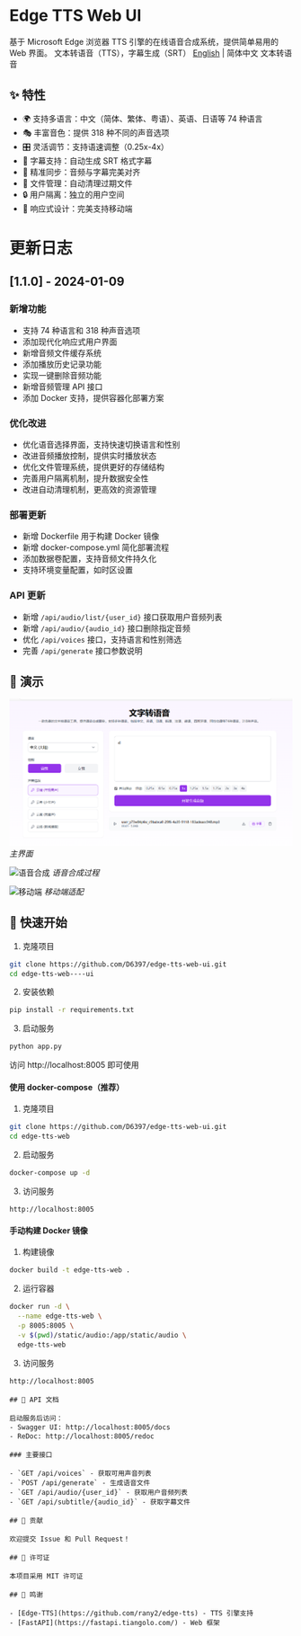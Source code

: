 # Edge TTS Web UI

基于 Microsoft Edge 浏览器 TTS 引擎的在线语音合成系统，提供简单易用的 Web 界面。
文本转语音（TTS），字幕生成（SRT）
[English](README_EN.md) | 简体中文
文本转语音

## ✨ 特性

- 🌍 支持多语言：中文（简体、繁体、粤语）、英语、日语等 74 种语言
- 🎭 丰富音色：提供 318 种不同的声音选项 
- 🎛️ 灵活调节：支持语速调整（0.25x-4x）
- 📝 字幕支持：自动生成 SRT 格式字幕
- 🎯 精准同步：音频与字幕完美对齐
- 💾 文件管理：自动清理过期文件
- 🔒 用户隔离：独立的用户空间
- 📱 响应式设计：完美支持移动端


# 更新日志

## [1.1.0] - 2024-01-09

### 新增功能
- 支持 74 种语言和 318 种声音选项
- 添加现代化响应式用户界面
- 新增音频文件缓存系统
- 添加播放历史记录功能
- 实现一键删除音频功能
- 新增音频管理 API 接口
- 添加 Docker 支持，提供容器化部署方案

### 优化改进
- 优化语音选择界面，支持快速切换语言和性别
- 改进音频播放控制，提供实时播放状态
- 优化文件管理系统，提供更好的存储结构
- 完善用户隔离机制，提升数据安全性
- 改进自动清理机制，更高效的资源管理

### 部署更新
- 新增 Dockerfile 用于构建 Docker 镜像
- 新增 docker-compose.yml 简化部署流程
- 添加数据卷配置，支持音频文件持久化
- 支持环境变量配置，如时区设置

### API 更新
- 新增 `/api/audio/list/{user_id}` 接口获取用户音频列表
- 新增 `/api/audio/{audio_id}` 接口删除指定音频
- 优化 `/api/voices` 接口，支持语言和性别筛选
- 完善 `/api/generate` 接口参数说明

## 📸 演示

![主界面](screenshots/main.png)
*主界面*

![语音合成](screenshots/synthesis.png)
*语音合成过程*

![移动端](screenshots/mobile.png)
*移动端适配*

## 🚀 快速开始

1. 克隆项目
```bash
git clone https://github.com/D6397/edge-tts-web-ui.git
cd edge-tts-web----ui
```

2. 安装依赖
```bash
pip install -r requirements.txt
```

3. 启动服务
```bash
python app.py
```

访问 http://localhost:8005 即可使用

#### 使用 docker-compose（推荐）
1. 克隆项目
```bash
git clone https://github.com/D6397/edge-tts-web-ui.git
cd edge-tts-web
```

2. 启动服务
```bash
docker-compose up -d
```

3. 访问服务
```
http://localhost:8005
```

#### 手动构建 Docker 镜像
1. 构建镜像
```bash
docker build -t edge-tts-web .
```

2. 运行容器
```bash
docker run -d \
  --name edge-tts-web \
  -p 8005:8005 \
  -v $(pwd)/static/audio:/app/static/audio \
  edge-tts-web
```

3. 访问服务
```
http://localhost:8005

## 📝 API 文档

启动服务后访问：
- Swagger UI: http://localhost:8005/docs
- ReDoc: http://localhost:8005/redoc

### 主要接口

- `GET /api/voices` - 获取可用声音列表
- `POST /api/generate` - 生成语音文件
- `GET /api/audio/{user_id}` - 获取用户音频列表
- `GET /api/subtitle/{audio_id}` - 获取字幕文件

## 🤝 贡献

欢迎提交 Issue 和 Pull Request！

## 📄 许可证

本项目采用 MIT 许可证

## 🙏 鸣谢

- [Edge-TTS](https://github.com/rany2/edge-tts) - TTS 引擎支持
- [FastAPI](https://fastapi.tiangolo.com/) - Web 框架

